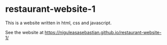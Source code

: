 # restaurant-website-1
This is a website written in html, css and javascript.

See the website at https://niguleasasebastian.github.io/restaurant-website-1/
